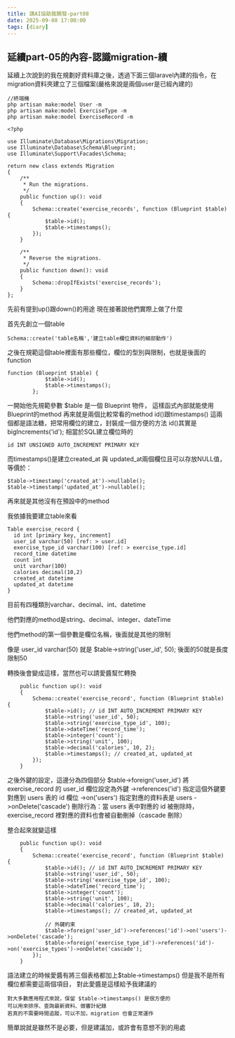 ```yaml
---
title: 請AI協助我開發-part08
date: 2025-09-08 17:00:00
tags: [diary]
---
```


## 延續part-05的內容-認識migration-續

延續上次說到的我在規劃好資料庫之後，透過下面三個laravel內建的指令，在migration資料夾建立了三個檔案(嚴格來說是兩個user是已經內建的)
```
//終端機
php artisan make:model User -m
php artisan make:model ExerciseType -m
php artisan make:model ExerciseRecord -m
```

```
<?php

use Illuminate\Database\Migrations\Migration;
use Illuminate\Database\Schema\Blueprint;
use Illuminate\Support\Facades\Schema;

return new class extends Migration
{
    /**
     * Run the migrations.
     */
    public function up(): void
    {
        Schema::create('exercise_records', function (Blueprint $table) {
            $table->id();
            $table->timestamps();
        });
    }

    /**
     * Reverse the migrations.
     */
    public function down(): void
    {
        Schema::dropIfExists('exercise_records');
    }
};
```

先前有提到up()跟down()的用途
現在接著說他們實際上做了什麼

首先先創立一個table
```
Schema::create('table名稱','建立table欄位資料的細部動作')
```
之後在規範這個table裡面有那些欄位，欄位的型別與限制，也就是後面的function
```
function (Blueprint $table) {
            $table->id();
            $table->timestamps();
        };
```
一開始他先規範參數 $table 是一個 Blueprint 物件，
這樣函式內部就能使用Blueprint的method
再來就是兩個比較常看的method id()跟timestamps()
這兩個都是語法糖，把常用欄位的建立，封裝成一個方便的方法
id()其實是bigIncrements('id');
相當於SQL建立欄位時的
```
id INT UNSIGNED AUTO_INCREMENT PRIMARY KEY
```
而timestamps()是建立created_at 與 updated_at兩個欄位且可以存放NULL值，
等價於：
```
$table->timestamp('created_at')->nullable();
$table->timestamp('updated_at')->nullable();
```
再來就是其他沒有在預設中的method

我依據我要建立table來看
```
Table exercise_record {
  id int [primary key, increment]
  user_id varchar(50) [ref: > user.id]
  exercise_type_id varchar(100) [ref: > exercise_type.id]
  record_time datetime
  count int
  unit varchar(100)
  calories decimal(10,2)
  created_at datetime
  updated_at datetime
}
```
目前有四種類別varchar、decimal、int、datetime

他們對應的method是string、decimal、integer、dateTime

他們method的第一個參數是欄位名稱，後面就是其他的限制

像是
user_id varchar(50)
就是
$table->string('user_id', 50);
後面的50就是長度限制50

轉換後會變成這樣，當然也可以請愛醬幫忙轉換
```
    public function up(): void
    {
        Schema::create('exercise_record', function (Blueprint $table) {
            $table->id(); // id INT AUTO_INCREMENT PRIMARY KEY
            $table->string('user_id', 50);
            $table->string('exercise_type_id', 100);
            $table->dateTime('record_time');
            $table->integer('count');
            $table->string('unit', 100);
            $table->decimal('calories', 10, 2);
            $table->timestamps(); // created_at, updated_at
        });
    }
```

之後外鍵的設定，這邊分為四個部分
$table->foreign('user_id')	將 exercise_record 的 user_id 欄位設定為外鍵
->references('id')	指定這個外鍵要對應到 users 表的 id 欄位
->on('users')	指定對應的資料表是 users
->onDelete('cascade')	刪除行為：當 users 表中對應的 id 被刪除時，exercise_record 裡對應的資料也會被自動刪掉（cascade 刪除）

整合起來就變這樣


```
    public function up(): void
    {
        Schema::create('exercise_record', function (Blueprint $table) {
            $table->id(); // id INT AUTO_INCREMENT PRIMARY KEY
            $table->string('user_id', 50);
            $table->string('exercise_type_id', 100);
            $table->dateTime('record_time');
            $table->integer('count');
            $table->string('unit', 100);
            $table->decimal('calories', 10, 2);
            $table->timestamps(); // created_at, updated_at

            // 外鍵約束
            $table->foreign('user_id')->references('id')->on('users')->onDelete('cascade');
            $table->foreign('exercise_type_id')->references('id')->on('exercise_types')->onDelete('cascade');
        });
    }
```

語法建立的時候愛醬有將三個表格都加上$table->timestamps()
但是我不是所有欄位都需要這兩個項目，
對此愛醬是這樣給予我建議的
```
對大多數應用程式來說，保留 $table->timestamps() 是很方便的
可以用來排序、查詢最新資料、做審計紀錄
若真的不需要時間追蹤，可以不加，migration 也會正常運作
```

簡單說就是雖然不是必要，但是建議加，或許會有意想不到的用處